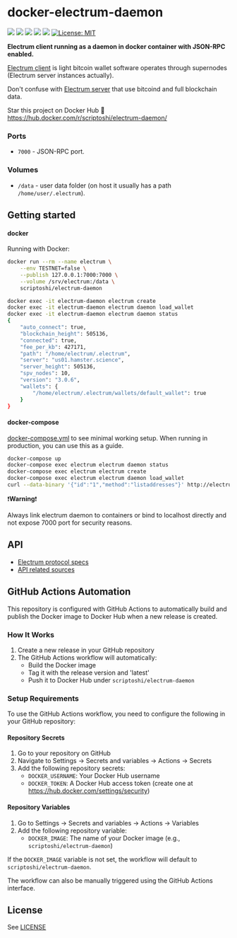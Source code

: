 # docker-electrum-daemon

[![](https://images.microbadger.com/badges/version/scriptoshi/electrum-daemon.svg)](https://microbadger.com/images/scriptoshi/electrum-daemon) [![](https://img.shields.io/docker/build/scriptoshi/electrum-daemon.svg)](https://hub.docker.com/r/scriptoshi/electrum-daemon/builds/) [![](https://images.microbadger.com/badges/commit/scriptoshi/electrum-daemon.svg)](https://microbadger.com/images/scriptoshi/electrum-daemon) [![](https://img.shields.io/docker/stars/scriptoshi/electrum-daemon.svg)](https://hub.docker.com/r/scriptoshi/electrum-daemon) [![](https://images.microbadger.com/badges/image/scriptoshi/electrum-daemon.svg)](https://microbadger.com/images/scriptoshi/electrum-daemon) [![License: MIT](https://img.shields.io/badge/License-MIT-black.svg)](https://opensource.org/licenses/MIT)

**Electrum client running as a daemon in docker container with JSON-RPC enabled.**

[Electrum client](https://electrum.org/) is light bitcoin wallet software operates through supernodes (Electrum server instances actually).

Don't confuse with [Electrum server](https://github.com/spesmilo/electrum-server) that use bitcoind and full blockchain data.

Star this project on Docker Hub :star2: https://hub.docker.com/r/scriptoshi/electrum-daemon/

### Ports

-   `7000` - JSON-RPC port.

### Volumes

-   `/data` - user data folder (on host it usually has a path `/home/user/.electrum`).

## Getting started

#### docker

Running with Docker:

```bash
docker run --rm --name electrum \
    --env TESTNET=false \
    --publish 127.0.0.1:7000:7000 \
    --volume /srv/electrum:/data \
    scriptoshi/electrum-daemon
```

```bash
docker exec -it electrum-daemon electrum create
docker exec -it electrum-daemon electrum daemon load_wallet
docker exec -it electrum-daemon electrum daemon status
{
    "auto_connect": true,
    "blockchain_height": 505136,
    "connected": true,
    "fee_per_kb": 427171,
    "path": "/home/electrum/.electrum",
    "server": "us01.hamster.science",
    "server_height": 505136,
    "spv_nodes": 10,
    "version": "3.0.6",
    "wallets": {
        "/home/electrum/.electrum/wallets/default_wallet": true
    }
}
```

#### docker-compose

[docker-compose.yml](https://github.com/scriptoshi/docker-electrum-daemon/blob/master/docker-compose.yml) to see minimal working setup. When running in production, you can use this as a guide.

```bash
docker-compose up
docker-compose exec electrum electrum daemon status
docker-compose exec electrum electrum create
docker-compose exec electrum electrum daemon load_wallet
curl --data-binary '{"id":"1","method":"listaddresses"}' http://electrum:electrumz@localhost:7000
```

:exclamation:**Warning**:exclamation:

Always link electrum daemon to containers or bind to localhost directly and not expose 7000 port for security reasons.

## API

-   [Electrum protocol specs](http://docs.electrum.org/en/latest/protocol.html)
-   [API related sources](https://github.com/spesmilo/electrum/blob/master/lib/commands.py)

## GitHub Actions Automation

This repository is configured with GitHub Actions to automatically build and publish the Docker image to Docker Hub when a new release is created.

### How It Works

1. Create a new release in your GitHub repository
2. The GitHub Actions workflow will automatically:
    - Build the Docker image
    - Tag it with the release version and 'latest'
    - Push it to Docker Hub under `scriptoshi/electrum-daemon`

### Setup Requirements

To use the GitHub Actions workflow, you need to configure the following in your GitHub repository:

#### Repository Secrets

1. Go to your repository on GitHub
2. Navigate to Settings → Secrets and variables → Actions → Secrets
3. Add the following repository secrets:
   - `DOCKER_USERNAME`: Your Docker Hub username
   - `DOCKER_TOKEN`: A Docker Hub access token (create one at https://hub.docker.com/settings/security)

#### Repository Variables

1. Go to Settings → Secrets and variables → Actions → Variables
2. Add the following repository variable:
   - `DOCKER_IMAGE`: The name of your Docker image (e.g., `scriptoshi/electrum-daemon`)

If the `DOCKER_IMAGE` variable is not set, the workflow will default to `scriptoshi/electrum-daemon`.

The workflow can also be manually triggered using the GitHub Actions interface.

## License

See [LICENSE](https://github.com/scriptoshi/docker-electrum-daemon/blob/master/LICENSE)
